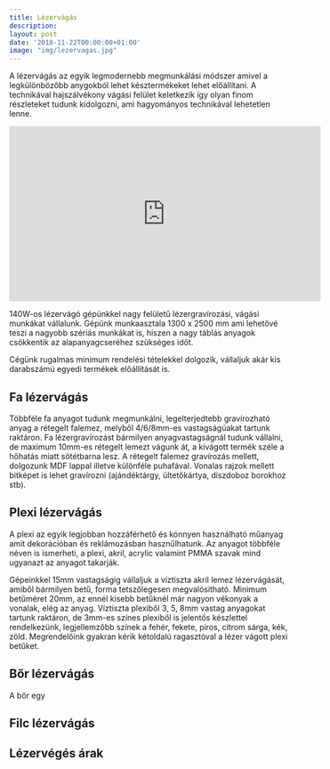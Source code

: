 ```yaml
---
title: Lézervágás
description:
layout: post
date: '2018-11-22T00:00:00+01:00'
image: "img/lezervagas.jpg"
---
```

A lézervágás az egyik legmodernebb megmunkálási módszer amivel a legkülönbözőbb anygokból lehet késztermékeket lehet előállítani. A technikával hajszálvékony vágási felület keletkezik így olyan finom részleteket tudunk kidolgozni, ami hagyományos technikával lehetetlen lenne.

<iframe width="560" height="315" src="https://www.youtube.com/embed/eww3nH9cKPw" frameborder="0" allow="accelerometer; autoplay; encrypted-media; gyroscope; picture-in-picture" allowfullscreen></iframe>

140W-os lézervágó gépünkkel nagy felületű lézergravírozási, vágási munkákat vállalunk. Gépünk munkaasztala 1300 x 2500 mm ami lehetővé teszi a nagyobb szériás munkákat is, hiszen a nagy táblás anyagok csökkentik az alapanyagcseréhez szükséges időt.

Cégünk rugalmas minimum rendelési tételekkel dolgozik, vállaljuk akár kis darabszámú egyedi termékek előállítását is.

## Fa lézervágás
Többféle fa anyagot tudunk megmunkálni, legelterjedtebb gravírozható anyag a rétegelt falemez, melyből 4/6/8mm-es vastagságúakat tartunk raktáron. Fa lézergravírozást bármilyen anyagvastagságnál tudunk vállalni, de maximum 10mm-es rétegelt lemezt vágunk át, a kivágott termék széle a hőhatás miatt sötétbarna lesz. A rétegelt falemez gravírozás mellett, dolgozunk MDF lappal illetve különféle puhafával. Vonalas rajzok mellett bitképet is lehet gravírozni (ajándéktárgy, ültetőkártya, díszdoboz borokhoz stb).

## Plexi lézervágás
A plexi az egyik legjobban hozzáférhető és kónnyen használható műanyag amit dekorációban és reklámozásban hasznűlhatunk. Az anyagot többféle néven is ismerheti, a  plexi, akril, acrylic valamint PMMA szavak mind ugyanazt az anyagot takarják.

Gépeinkkel 15mm vastagságig vállaljuk a víztiszta akril lemez lézervágását, amiből bármilyen betű, forma tetszőlegesen megvalósítható. Minimum betűméret 20mm, az ennél kisebb betűknél már nagyon vékonyak a vonalak, elég az anyag. Víztiszta plexiből 3, 5, 8mm vastag anyagokat tartunk raktáron, de 3mm-es színes plexiből is jelentős készlettel rendelkezünk, legjellemzőbb színek a fehér, fekete, piros, citrom sárga, kék, zöld. Megrendelőink gyakran kérik kétoldalú ragasztóval a lézer vágott plexi betűket.

## Bőr lézervágás
A bőr egy 

## Filc lézervágás

## Lézervégés árak
